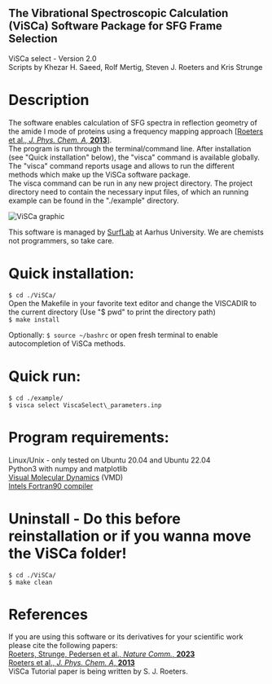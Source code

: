   
## The Vibrational Spectroscopic Calculation (ViSCa) Software Package for SFG Frame Selection
ViSCa select - Version 2.0  
Scripts by Khezar H. Saeed, Rolf Mertig, Steven J. Roeters and Kris Strunge  


# Description  
The software enables calculation of SFG spectra in reflection geometry of the amide I mode of proteins using a frequency mapping approach [[Roeters et al., *J. Phys. Chem. A*, **2013**](https://pubs.acs.org/doi/full/10.1021/jp401159r)].  
The program is run through the terminal/command line. After installation (see "Quick installation" below), the "visca" command is available globally.  
The "visca" command reports usage and allows to run the different methods which make up the ViSCa software package.  
The visca command can be run in any new project directory. The project directory need to contain the necessary input files, of which an running example can be found in the "./example" directory.  

   ![ViSCa graphic](/ViSCa_graphic.png "Visca graphic")  

This software is managed by [SurfLab](https://chem.au.dk/en/research/research-areas-and-groups/physicalchemistry/surflab "SurfLab website") at Aarhus University. We are chemists not programmers, so take care.  


# Quick installation:
`$ cd ./ViSCa/`  
Open the Makefile in your favorite text editor and change the VISCADIR to the current directory (Use "$ pwd" to print the directory path)  
`$ make install`  
  
Optionally: `$ source ~/bashrc` or open fresh terminal to enable autocompletion of ViSCa methods.  

# Quick run:
`$ cd ./example/`  
`$ visca select ViscaSelect\_parameters.inp`  


# Program requirements:
  Linux/Unix - only tested on Ubuntu 20.04 and Ubuntu 22.04  
  Python3 with numpy and matplotlib  
  [Visual Molecular Dynamics](https://www.ks.uiuc.edu/Research/vmd/ "VMD website") (VMD)  
  [Intels Fortran90 compiler](https://www.intel.com/content/www/us/en/developer/articles/tool/oneapi-standalone-components.html#fortran "Download Fortran Compiler")  
  

# Uninstall - Do this before reinstallation or if you wanna move the ViSCa folder!
`$ cd ./ViSCa/`  
`$ make clean`  

# References
If you are using this software or its derivatives for your scientific work please cite the following papers:  
[Roeters, Strunge, Pedersen et al., *Nature Comm.*, **2023**](https://www.nature.com/articles/s41467-023-39843-1)  
[Roeters et al., *J. Phys. Chem. A*, **2013**](https://pubs.acs.org/doi/full/10.1021/jp401159r)  
ViSCa Tutorial paper is being written by S. J. Roeters.
